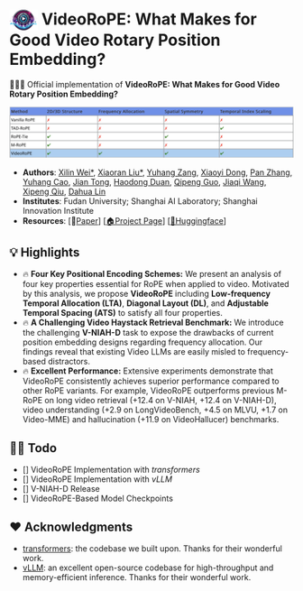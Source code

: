 # <img src="assets/images/logo.png" style="vertical-align: -10px;" :height="50px" width="50px"> VideoRoPE: What Makes for Good Video Rotary Position Embedding?


🚀🚀🚀 Official implementation of **VideoRoPE: What Makes for Good Video Rotary Position Embedding?**

<p align="center">
  <img src="assets/images/compare_table.png">
</p>

- **Authors**: [Xilin Wei*](https://github.com/Wiselnn570), [Xiaoran Liu*](https://scholar.google.de/citations?user=Qe6F4J4AAAAJ&hl=en), [Yuhang Zang](https://yuhangzang.github.io), [Xiaoyi Dong](https://lightdxy.github.io), [Pan Zhang](https://panzhang0212.github.io/), [Yuhang Cao](https://scholar.google.com/citations?user=sJkqsqkAAAAJ&hl=en), [Jian Tong](), [Haodong Duan](https://kennymckormick.github.io/), [Qipeng Guo](https://scholar.google.com/citations?user=k3mPGKgAAAAJ&hl=en), [Jiaqi Wang](https://myownskyw7.github.io/), [Xipeng Qiu](https://xpqiu.github.io/en.html), [Dahua Lin](http://dahua.site/)
- **Institutes**: Fudan University; Shanghai AI Laboratory; Shanghai Innovation Institute
- **Resources**: [📖[Paper]()] [[🏠Project Page](https://wiselnn570.github.io/VideoRoPE/)] [[🤗Huggingface]()]
## 💡 Highlights

- 🔥 **Four Key Positional Encoding Schemes:** We present an analysis of four key properties essential for RoPE when applied to video. Motivated by this analysis, we propose **VideoRoPE** including **Low-frequency Temporal Allocation (LTA)**, **Diagonal Layout (DL)**, and **Adjustable Temporal Spacing (ATS)** to satisfy all four properties.
- 🔥 **A Challenging Video Haystack Retrieval Benchmark:** We introduce the challenging **V-NIAH-D** task to expose the drawbacks of current position embedding designs regarding frequency allocation. Our findings reveal that existing Video LLMs are easily misled to frequency-based distractors.
- 🔥 **Excellent Performance:** Extensive experiments demonstrate that VideoRoPE consistently achieves superior performance compared to other RoPE variants. For example, VideoRoPE outperforms previous M-RoPE on long video retrieval (+12.4 on V-NIAH, +12.4 on V-NIAH-D), video understanding (+2.9 on LongVideoBench, +4.5 on MLVU, +1.7 on Video-MME) and hallucination (+11.9 on VideoHallucer) benchmarks.

<!-- ## 📜 News

**[2024/10/1]** ShareGPT4Video was accepted by NeurIPS 2024 D&B track!

**[2024/7/1]** The code about batch-inference of ShareCaptioner-Video is available now!

**[2024/6/11]** The web demo and local demo of ShareCaptioner-Video are available now!

**[2024/6/11]** The web demo and local demo of ShareGPT4Video-8B are available now!

**[2024/6/7]** Our paper has been featured as [HuggingFace Daily Papers](https://huggingface.co/papers?date=2024-06-07) and ranked 1st in 6.7.

**[2024/5/27]** The [ShareGPT4Video-8B](https://huggingface.co/Lin-Chen/sharegpt4video-8b) model is released!

**[2024/5/26]** The [ShareGPT4Video dataset](https://huggingface.co/datasets/ShareGPT4Video/ShareGPT4Video) and [project page](https://sharegpt4video.github.io/) are released! -->

## 👨‍💻 Todo

- [] VideoRoPE Implementation with *transformers*
- [] VideoRoPE Implementation with *vLLM*
- [] V-NIAH-D Release
- [] VideoRoPE-Based Model Checkpoints

<!-- ## Quick Usage

You can directly use our ShareGPT4Video model for conversation with your own video by the following command:

```
python run.py --model-path Lin-Chen/sharegpt4video-8b --video examples/yoga.mp4 --query Describe this video in detail.
```

Or you can build your local demo to enjoy our ShareGPT4Video-8B with the following command:

```
python app.py
```

You can build your local demo for enjoying our ShareCaptioner-Video with the following command:

```
cd captioner

python app.py
```

## Install

```bash
git clone https://github.com/ShareGPT4Omni/ShareGPT4Video
conda create -n share4video python=3.10 -y
conda activate share4video

cd ShareGPT4Video
pip install --upgrade pip
pip install -e .
pip install -e ".[train]"
pip install flash-attn --no-build-isolation
```

## Train

To validate the effectiveness of high-quality video captions for helping to improve the LVLMs' comprehension capabilities. We choose the [VideoLLaVA](https://github.com/PKU-YuanGroup/Video-LLaVA?tab=readme-ov-file) and [LLaMA-VID](https://github.com/dvlab-research/LLaMA-VID) models as our baselines. The SFT data used for both models is LLaVA-mix665K image data plus VideoChatGPT-100K video data. We replace 28K caption data in VideoChatGPT-100K with 28K high quality caption data from ShareGPT4Video. Next, we take VideoLLaVA as the example.

You need to follow the [instructions](https://github.com/PKU-YuanGroup/Video-LLaVA/blob/main/TRAIN_AND_VALIDATE.md) in VideoLLaVA to prepare the images and videos first, then download the 28K videos used in ShareGPT4Video from [HuggingFace](https://huggingface.co/datasets/ShareGPT4Video/ShareGPT4Video/tree/main/zip_folder) (only involves bdd100k, ego4d, and panda).

Finally, you can specify the llava_v1_5_mix665k_with_video_chatgpt72k_share4video28k.json file in the [finetune.sh](https://github.com/PKU-YuanGroup/Video-LLaVA/blob/main/scripts/v1_5/finetune.sh) to perform the SFT to reproduce the results in the paper. -->

<!-- ## ✒️ Citation

If you find our work helpful for your research, please consider giving a star ⭐ and citation 📝

```bibtex

@article{chen2024sharegpt4video,
  title={ShareGPT4Video: Improving Video Understanding and Generation with Better Captions},
  author={Chen, Lin and Wei, Xilin and Li, Jinsong and Dong, Xiaoyi and Zhang, Pan and Zang, Yuhang and Chen, Zehui and Duan, Haodong and Lin, Bin and Tang, Zhenyu and others},
  journal={arXiv preprint arXiv:2406.04325},
  year={2024}
}

@article{chen2023sharegpt4v,
  title={ShareGPT4V: Improving Large Multi-Modal Models with Better Captions},
  author={Chen, Lin and Li, Jisong and Dong, Xiaoyi and Zhang, Pan and He, Conghui and Wang, Jiaqi and Zhao, Feng and Lin, Dahua},
  journal={arXiv preprint arXiv:2311.12793},
  year={2023}
}

@article{chen2024we,
  title={Are We on the Right Way for Evaluating Large Vision-Language Models?},
  author={Chen, Lin and Li, Jinsong and Dong, Xiaoyi and Zhang, Pan and Zang, Yuhang and Chen, Zehui and Duan, Haodong and Wang, Jiaqi and Qiao, Yu and Lin, Dahua and others},
  journal={arXiv preprint arXiv:2403.20330},
  year={2024}
}
``` -->

## ❤️ Acknowledgments

- [transformers](https://github.com/huggingface/transformers): the codebase we built upon. Thanks for their wonderful work.
- [vLLM](https://github.com/PKU-YuanGroup/Open-Sora-Plan): an excellent open-source codebase for high-throughput and memory-efficient inference. Thanks for their wonderful work.

